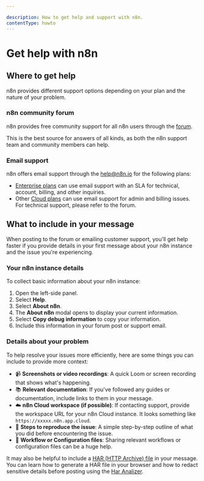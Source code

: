 ```yaml
---

description: How to get help and support with n8n.
contentType: howto
---
```


# Get help with n8n

## Where to get help

n8n provides different support options depending on your plan and the nature of your problem.

### n8n community forum

n8n provides free community support for all n8n users through the [forum](https://community.n8n.io/).

This is the best source for answers of all kinds, as both the n8n support team and community members can help.

### Email support

n8n offers email support through the [help@n8n.io](mailto:help@n8n.io) for the following plans:

* [Enterprise plans](https://n8n.io/enterprise/) can use email support with an SLA for technical, account, billing, and other inquiries.
* Other [Cloud plans](https://n8n.io/pricing/) can use email support for admin and billing issues. For technical support, please refer to the forum.

## What to include in your message

When posting to the forum or emailing customer support, you'll get help faster if you provide details in your first message about your n8n instance and the issue you're experiencing.

### Your n8n instance details

To collect basic information about your n8n instance:

1. Open the left-side panel.
2. Select **Help**.
3. Select **About n8n**.
4. The **About n8n** modal opens to display your current information.
5. Select **Copy debug information** to copy your information.
6. Include this information in your forum post or support email.

### Details about your problem

To help resolve your issues more efficiently, here are some things you can include to provide more context:

* :video_camera: **Screenshots or video recordings**: A quick Loom or screen recording that shows what's happening.
* :books: **Relevant documentation**: If you've followed any guides or documentation, include links to them in your message.
* :cloud: **n8n Cloud workspace (if possible)**: If contacting support, provide the workspace URL for your n8n Cloud instance. It looks something like `https://xxxxx.n8n.app.cloud`.
* :memo: **Steps to reproduce the issue**: A simple step-by-step outline of what you did before encountering the issue.
* :open_file_folder: **Workflow or Configuration files**: Sharing relevant workflows or configuration files can be a huge help.

It may also be helpful to include a [HAR (HTTP Archive) file](https://en.wikipedia.org/wiki/HAR_(file_format)) in your message. You can learn how to generate a HAR file in your browser and how to redact sensitive details before posting using the [Har Analizer](https://toolbox.googleapps.com/apps/har_analyzer/).
